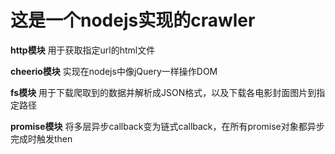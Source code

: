 # 这是一个nodejs实现的crawler

**http模块**
  用于获取指定url的html文件

**cheerio模块**
  实现在nodejs中像jQuery一样操作DOM

**fs模块**
  用于下载爬取到的数据并解析成JSON格式，以及下载各电影封面图片到指定路径

**promise模块**
  将多层异步callback变为链式callback，在所有promise对象都异步完成时触发then
